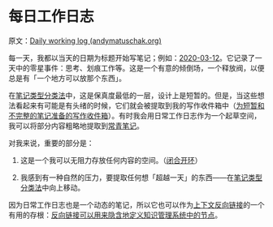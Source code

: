 # 每日工作日志

原文：[Daily working log (andymatuschak.org)](https://notes.andymatuschak.org/z28QkpK3vRKQTacjFDfGYBhCXHqHuVWJzny9)

每一天，我都以当天的日期为标题开始写笔记；例如：[2020-03-12](https://notes.andymatuschak.org/z7siWbcGHbJ9ZsBcerhdUFgQNq7zMtnh1j72z)。它记录了一天中的零星事件：思考、划痕工作等。这是一个有意的倾倒场，一个释放阀，以便总是有「一个地方可以放那个东西」。

在[笔记类型分类法](https://notes.andymatuschak.org/z6f6xgGG4NKjkA5NA1kDd46whJh2Gt5rAmfX)中，这是保真度最低的一层，设计上是短暂的。但是，当这些想法看起来有可能是有头绪的时候，它们就会被提取到我的写作收件箱中（[为短暂和不完整的笔记准备的写作收件箱](https://notes.andymatuschak.org/z5aJUJcSbxuQxzHr2YvaY4cX5TuvLQT7r27Dz)）。有时我会用日常工作日志作为一个起草空间，我可以将部分内容粗略地提取到[常青笔记](https://notes.andymatuschak.org/z4SDCZQeRo4xFEQ8H4qrSqd68ucpgE6LU155C)。

对我来说，重要的部分是：

1. 这是一个我可以无阻力存放任何内容的空间。（[闭合开环](https://notes.andymatuschak.org/z8d4eJNaKrVDGTFpqRnQUPRkexB7K6XbcffAV)）

2. 我感到有一种自然的压力，要提取任何想「超越一天」的东西——在[笔记类型分类法](https://notes.andymatuschak.org/z6f6xgGG4NKjkA5NA1kDd46whJh2Gt5rAmfX)中向上移动。

因为日常工作日志也是一个动态的笔记，所以它也可以作为[上下文反向链接](https://notes.andymatuschak.org/z3RzQhmjeRxXVAAy81aUSKARwJL8dikdJG4VG)的一个有用的存根：[反向链接可以用来隐含地定义知识管理系统中的节点](https://notes.andymatuschak.org/z2newCwFfd6iZFyf9bgspkbyt1G8wbQxJVgTK)。